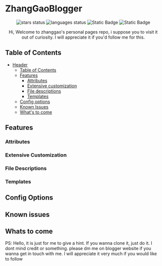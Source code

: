 # ZhangGaoBlogger

<div align="center">
  
![stars status](https://img.shields.io/github/stars/Henu-ZhangGao/Henu-ZhangGao.github.io)
![languages status](https://img.shields.io/github/languages/count/Henu-ZhangGao/Henu-ZhangGao.github.io?color=fedcba)
![Static Badge](https://img.shields.io/badge/Author-zhanggao-yellow)
![Static Badge](https://img.shields.io/badge/Date-2022.7.1-red)

</div>

<div align="center">
  
  Hi, Welcome to zhanggao's personal pages repo, i suppose you to visit it out of curiosity. I will appreciate it if you'd follow me for this.
</div>

## Table of Contents

- [Header](#zhanggaoblogger)
  - [Table of Contents](#table-of-contents)
  - [Features](#features)
    - [Attributes](#attributes)
    - [Extensive customization](#extensive-customization)
    - [File descriptions](#file-descriptions)
    - [Templates](#templates)
  - [Config options](#config-options)
  - [Known Issues](#known-issues)
  - [What's to come](#whats-to-come)


## Features

### Attributes

### Extensive Customization

### File Descriptions

### Templates

## Config Options

## Known issues

## Whats to come

PS: Hello, it is just for me to give a hint. If you wanna clone it, just do it. I dont mind credit or something. please dm me on blogger website if you wanna get in touch with me. I will appreciate it very much if you would like to follow
